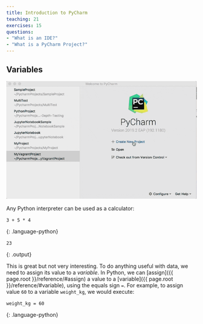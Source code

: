 ```yaml
---
title: Introduction to PyCharm
teaching: 21
exercises: 15
questions:
- "What is an IDE?"
- "What is a PyCharm Project?"
---
```


## Variables

![](/fig/project_start.gif)

Any Python interpreter can be used as a calculator:
~~~
3 + 5 * 4
~~~
{: .language-python}
~~~
23
~~~
{: .output}

This is great but not very interesting.
To do anything useful with data, we need to assign its value to a _variable_.
In Python, we can [assign]({{ page.root }}/reference/#assign) a value to a
[variable]({{ page.root }}/reference/#variable), using the equals sign `=`.
For example, to assign value `60` to a variable `weight_kg`, we would execute:

~~~
weight_kg = 60
~~~
{: .language-python}
